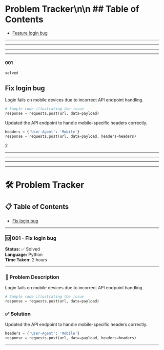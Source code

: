# Problem Tracker\n\n ## Table of Contents

- [Feature login bug](#fix-login-bug)

---

---

---

---

#### 001

`solved`

## Fix login bug

Login fails on mobile devices due to incorrect API endpoint handling.

```python
# Sample code illustrating the issue
response = requests.post(url, data=payload)
```

Updated the API endpoint to handle mobile-specific headers correctly.

```python
headers = {'User-Agent': 'Mobile'}
response = requests.post(url, data=payload, headers=headers)
```

2

---

---

---

<hr>

# 🛠️ Problem Tracker

## 📋 Table of Contents

- [Fix login bug](#🆔-001---fix-login-bug)

---

### 🆔 001 - Fix login bug

**Status:** ✅ Solved  
**Language:** Python  
**Time Taken:** 2 hours

---

### 🐞 Problem Description

Login fails on mobile devices due to incorrect API endpoint handling.

```python
# Sample code illustrating the issue
response = requests.post(url, data=payload)
```

### ✅ Solution

Updated the API endpoint to handle mobile-specific headers correctly.

```python
headers = {'User-Agent': 'Mobile'}
response = requests.post(url, data=payload, headers=headers)
```

---
